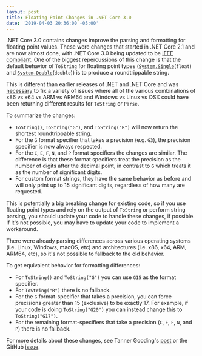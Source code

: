 ```yaml
---
layout: post
title: Floating Point Changes in .NET Core 3.0
date: '2019-04-03 20:36:00 -05:00'
---
```


.NET Core 3.0 contains changes improve the parsing and formatting for floating point values. These were changes that started in .NET Core 2.1 and are now almost done, with .NET Core 3.0 being updated to be [IEEE compliant](https://en.wikipedia.org/wiki/IEEE_754-2008_revision). One of the biggest repercussions of this change is that the default behavior of `ToString` for floating point types ([`System.Single`](https://docs.microsoft.com/en-us/dotnet/api/system.single?view=netcore-3.0)(`float`) and [`System.Double`](https://docs.microsoft.com/en-us/dotnet/api/system.double?view=netcore-3.0)(`double`)) is to produce a roundtrippable string.

This is different than earlier releases of .NET and .NET Core and was [necessary](https://github.com/dotnet/corefx/issues/36579#issuecomment-479661545) to fix a variety of issues where all of the various combinations of x86 vs x64 vs ARM vs ARM64 and Windows vs Linux vs OSX could have been returning different results for `ToString` or `Parse`.

To summarize the changes:

- `ToString()`, `ToString("G")`, and `ToString("R")` will now return the shortest roundtrippable string.
- For the `G` format specifier that takes a precision (e.g. `G3`), the precision specifier is now always respected.
- For the `C`, `E`, `F`, `N`, and `P` format specifiers the changes are similar. The difference is that these format specifiers treat the precision as the number of digits after the decimal point, in contrast to `G` which treats it as the number of significant digits.
- For custom format strings, they have the same behavior as before and will only print up to 15 significant digits, regardless of how many are requested. 

This is potentially a big breaking change for existing code, so if you use floating point types and rely on the output of `ToString` or perform string parsing, you should update your code to handle these changes, if possible. If it's not possible, you may have to update your code to implement a workaround.

There were already parsing differences across various operating systems (i.e. Linux, Windows, macOS, etc) and architectures (i.e. x86, x64, ARM, ARM64, etc), so it's not possible to fallback to the old behavior.

To get equivalent behavior for formatting differences:

- For `ToString()` and `ToString("G")` you can use `G15` as the format specifier.
- For `ToString("R")` there is no fallback.
- For the `G` format-specifier that takes a precision, you can force precisions greater than 15 (exclusive) to be exactly 17. For example, if your code is doing `ToString("G20")` you can instead change this to `ToString("G17")`.
- For the remaining format-specifiers that take a precision (`C`, `E`, `F`, `N`, and `P`) there is no fallback.

For more details about these changes, see Tanner Gooding's [post](https://devblogs.microsoft.com/dotnet/floating-point-parsing-and-formatting-improvements-in-net-core-3-0/) or the GitHub [issue](https://github.com/dotnet/corefx/issues/36579).
